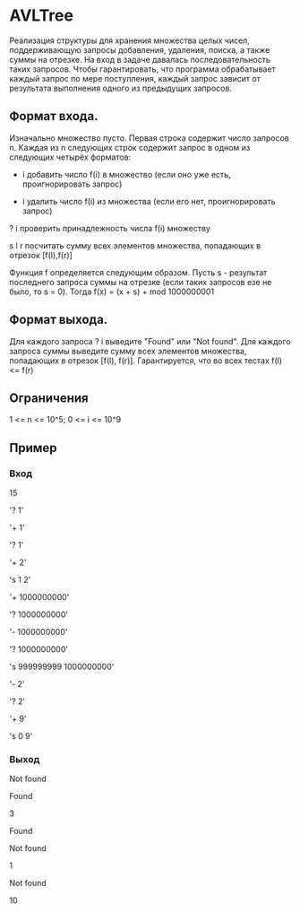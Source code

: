 # AVLTree

Реализация структуры для хранения множества целых чисел, поддерживающую запросы добавления, удаления, поиска, а также суммы на отрезке. На вход в задаче давалась последовательность таких запросов. Чтобы гарантировать, что программа обрабатывает каждый запрос по мере поступления, каждый запрос зависит от результата выполнения одного из предыдущих запросов.

## Формат входа. 
Изначально множество пусто. Первая строка содержит число запросов n. Каждая из n следующих строк содержит запрос в одном из следующих четырёх форматов:

+ i добавить число f(i) в множество (если оно уже есть, проигнорировать запрос)

- i удалить число f(i) из множества (если его нет, проигнорировать запрос)

? i проверить принадлежность числа f(i) множеству

s l r посчитать сумму всех элементов множества, попадающих в отрезок [f(l),f(r)]

Функция f определяется следующим образом. Пусть s - результат последнего запроса суммы на отрезке (если таких запросов езе не было, то s = 0). Тогда f(x) = (x + s) + mod 1000000001

## Формат выхода.
Для каждого запроса ? i выведите "Found" или "Not found". Для каждого запроса суммы выведите сумму всех элементов множества, попадающих в отрезок [f(l), f(r)]. Гарантируется, что во всех тестах f(l) <= f(r)

## Ограничения
1 <= n <= 10^5; 0 <= i <= 10^9

## Пример
### Вход
15

'? 1'

'+ 1'

'? 1'

'+ 2'

's 1 2'

'+ 1000000000'

'? 1000000000'

'- 1000000000'

'? 1000000000'

's 999999999 1000000000'

'- 2'

'? 2'

'+ 9'

's 0 9'
### Выход
Not found

Found

3

Found

Not found

1

Not found

10
